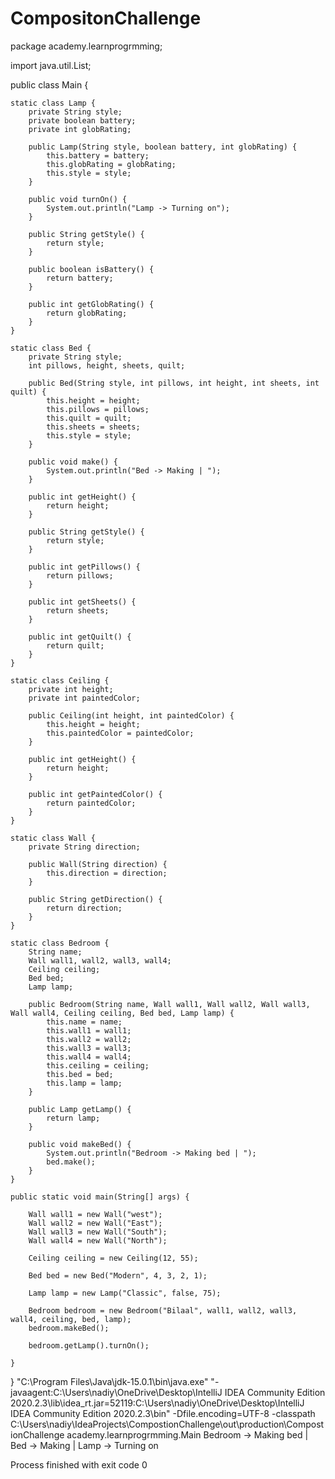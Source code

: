 # CompositonChallenge
package academy.learnprogrmming;

import java.util.List;

public class Main {

    static class Lamp {
        private String style;
        private boolean battery;
        private int globRating;

        public Lamp(String style, boolean battery, int globRating) {
            this.battery = battery;
            this.globRating = globRating;
            this.style = style;
        }

        public void turnOn() {
            System.out.println("Lamp -> Turning on");
        }

        public String getStyle() {
            return style;
        }

        public boolean isBattery() {
            return battery;
        }

        public int getGlobRating() {
            return globRating;
        }
    }

    static class Bed {
        private String style;
        int pillows, height, sheets, quilt;

        public Bed(String style, int pillows, int height, int sheets, int quilt) {
            this.height = height;
            this.pillows = pillows;
            this.quilt = quilt;
            this.sheets = sheets;
            this.style = style;
        }

        public void make() {
            System.out.println("Bed -> Making | ");
        }

        public int getHeight() {
            return height;
        }

        public String getStyle() {
            return style;
        }

        public int getPillows() {
            return pillows;
        }

        public int getSheets() {
            return sheets;
        }

        public int getQuilt() {
            return quilt;
        }
    }

    static class Ceiling {
        private int height;
        private int paintedColor;

        public Ceiling(int height, int paintedColor) {
            this.height = height;
            this.paintedColor = paintedColor;
        }

        public int getHeight() {
            return height;
        }

        public int getPaintedColor() {
            return paintedColor;
        }
    }

    static class Wall {
        private String direction;

        public Wall(String direction) {
            this.direction = direction;
        }

        public String getDirection() {
            return direction;
        }
    }

    static class Bedroom {
        String name;
        Wall wall1, wall2, wall3, wall4;
        Ceiling ceiling;
        Bed bed;
        Lamp lamp;

        public Bedroom(String name, Wall wall1, Wall wall2, Wall wall3, Wall wall4, Ceiling ceiling, Bed bed, Lamp lamp) {
            this.name = name;
            this.wall1 = wall1;
            this.wall2 = wall2;
            this.wall3 = wall3;
            this.wall4 = wall4;
            this.ceiling = ceiling;
            this.bed = bed;
            this.lamp = lamp;
        }

        public Lamp getLamp() {
            return lamp;
        }

        public void makeBed() {
            System.out.println("Bedroom -> Making bed | ");
            bed.make();
        }
    }

    public static void main(String[] args) {

        Wall wall1 = new Wall("west");
        Wall wall2 = new Wall("East");
        Wall wall3 = new Wall("South");
        Wall wall4 = new Wall("North");

        Ceiling ceiling = new Ceiling(12, 55);

        Bed bed = new Bed("Modern", 4, 3, 2, 1);

        Lamp lamp = new Lamp("Classic", false, 75);

        Bedroom bedroom = new Bedroom("Bilaal", wall1, wall2, wall3, wall4, ceiling, bed, lamp);
        bedroom.makeBed();

        bedroom.getLamp().turnOn();

    }
}
"C:\Program Files\Java\jdk-15.0.1\bin\java.exe" "-javaagent:C:\Users\nadiy\OneDrive\Desktop\IntelliJ IDEA Community Edition 2020.2.3\lib\idea_rt.jar=52119:C:\Users\nadiy\OneDrive\Desktop\IntelliJ IDEA Community Edition 2020.2.3\bin" -Dfile.encoding=UTF-8 -classpath C:\Users\nadiy\IdeaProjects\CompostionChallenge\out\production\CompostionChallenge academy.learnprogrmming.Main
Bedroom -> Making bed | 
Bed -> Making | 
Lamp -> Turning on

Process finished with exit code 0
